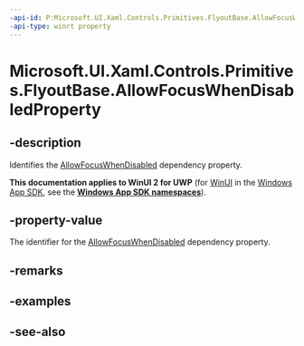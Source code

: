 ```yaml
---
-api-id: P:Microsoft.UI.Xaml.Controls.Primitives.FlyoutBase.AllowFocusWhenDisabledProperty
-api-type: winrt property
---
```


<!-- Property syntax
public Windows.UI.Xaml.DependencyProperty AllowFocusWhenDisabledProperty { get; }
-->

# Microsoft.UI.Xaml.Controls.Primitives.FlyoutBase.AllowFocusWhenDisabledProperty

## -description
Identifies the [AllowFocusWhenDisabled](flyoutbase_allowfocuswhendisabled.md) dependency property.

**This documentation applies to WinUI 2 for UWP** (for [WinUI](/windows/apps/winui/winui3/) in the [Windows App SDK](/windows/apps/windows-app-sdk/), see the **[Windows App SDK namespaces](/windows/windows-app-sdk/api/winrt/)**).

## -property-value
The identifier for the [AllowFocusWhenDisabled](flyoutbase_allowfocuswhendisabled.md) dependency property.

## -remarks

## -examples

## -see-also
